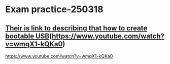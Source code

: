 # Exam practice-250318
## [Their is link to describing that how to create bootable USB](https://www.youtube.com/watch?v=abpAPQH1RsI)(https://www.youtube.com/watch?v=wmqX1-kQKa0)

https://www.youtube.com/watch?v=wmqX1-kQKa0
